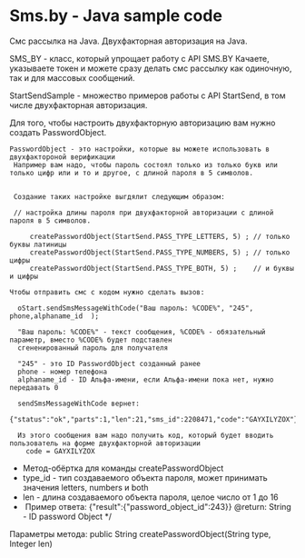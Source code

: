 # Sms.by - Java sample code 

Смс рассылка на Java. Двухфакторная авторизация на Java. 

SMS_BY - класс, который упрощает работу с API SMS.BY 
Качаете, указываете токен и можете сразу делать смс рассылку как одиночную, так и для массовых сообщений. 

StartSendSample - множество примеров работы с API StartSend, в том числе двухфакторная авторизация. 

Для того, чтобы настроить двухфакторную авторизацию вам нужно создать PasswordObject. 


    PasswordObject - это настройки, которые вы можете использовать в двухфактороной верификации
     Например вам надо, чтобы пароль состоял только из только букв или только цифр или и то и другое, с длиной пароля в 5 символов.


     Создание таких настройке выгдялит следующим образом:

     // настройка длины пароля при двухфакторной авторизации с длиной пароля в 5 символов.

         createPasswordObject(StartSend.PASS_TYPE_LETTERS, 5) ; // только буквы латиницы
         createPasswordObject(StartSend.PASS_TYPE_NUMBERS, 5) ; // только цифры
         createPasswordObject(StartSend.PASS_TYPE_BOTH, 5) ;    // и буквы и цифры

    Чтобы отправить смс с кодом нужно сделать вызов:

      oStart.sendSmsMessageWithCode("Ваш пароль: %CODE%", "245", phone,alphaname_id  );

      "Ваш пароль: %CODE%" - текст сообщения, %CODE% - обязательный параметр, вместо %CODE% будет подставлен
      сгененированный пароль для получателя

      "245" - это ID PasswordObject созданный ранее
      phone - номер телефона
      alphaname_id - ID Альфа-имени, если Альфа-имени пока нет, нужно передавать 0

      sendSmsMessageWithCode вернет:
        {"status":"ok","parts":1,"len":21,"sms_id":2208471,"code":"GAYXILYZOX"}

      Из этого сообщения вам надо получить код, который будет вводить пользователь на форме двухфакторной авторизации
        code = GAYXILYZOX

   * Метод-обёртка для команды createPasswordObject
   * type_id - тип создаваемого объекта пароля, может принимать значения letters, numbers и both
   * len - длина создаваемого объекта пароля, целое число от 1 до 16
   *  Пример ответа: {"result":{"password_object_id":243}}
      @return: String - ID password Object
   */
 
 Параметры метода: 
 public String createPasswordObject(String type, Integer len)
